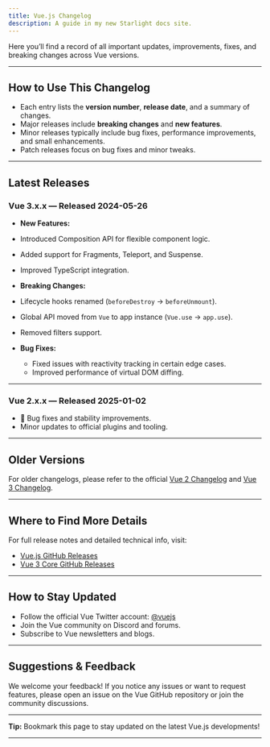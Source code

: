 ```yaml
---
title: Vue.js Changelog
description: A guide in my new Starlight docs site.
---
```



Here you’ll find a record of all important updates, improvements, fixes, and breaking changes across Vue versions.

---

## How to Use This Changelog

* Each entry lists the **version number**, **release date**, and a summary of changes.
* Major releases include **breaking changes** and **new features**.
* Minor releases typically include bug fixes, performance improvements, and small enhancements.
* Patch releases focus on bug fixes and minor tweaks.

---

## Latest Releases

### Vue 3.x.x — Released 2024-05-26

*  **New Features:**

  * Introduced Composition API for flexible component logic.
  * Added support for Fragments, Teleport, and Suspense.
  * Improved TypeScript integration.

*  **Breaking Changes:**

  * Lifecycle hooks renamed (`beforeDestroy` → `beforeUnmount`).
  * Global API moved from `Vue` to app instance (`Vue.use` → `app.use`).
  * Removed filters support.

* **Bug Fixes:**

  * Fixed issues with reactivity tracking in certain edge cases.
  * Improved performance of virtual DOM diffing.

---

### Vue 2.x.x — Released 2025-01-02

* 🔧 Bug fixes and stability improvements.
* Minor updates to official plugins and tooling.

---

## Older Versions

For older changelogs, please refer to the official [Vue 2 Changelog](https://github.com/vuejs/vue/releases) and [Vue 3 Changelog](https://github.com/vuejs/core/releases).

---

## Where to Find More Details

For full release notes and detailed technical info, visit:

* [Vue.js GitHub Releases](https://github.com/vuejs/vue/releases)
* [Vue 3 Core GitHub Releases](https://github.com/vuejs/core/releases)

---

## How to Stay Updated

* Follow the official Vue Twitter account: [@vuejs](https://twitter.com/vuejs)
* Join the Vue community on Discord and forums.
* Subscribe to Vue newsletters and blogs.

---

## Suggestions & Feedback

We welcome your feedback! If you notice any issues or want to request features, please open an issue on the Vue GitHub repository or join the community discussions.

---

**Tip:** Bookmark this page to stay updated on the latest Vue.js developments!

---


